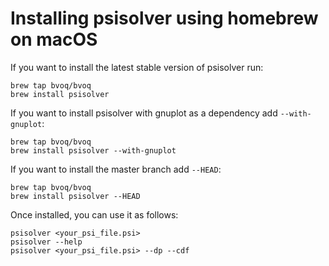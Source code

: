 # Installing psisolver using homebrew on macOS

If you want to install the latest stable version of psisolver run:
 ```
 brew tap bvoq/bvoq
 brew install psisolver
 ```

 If you want to install psisolver with gnuplot as a dependency add `--with-gnuplot`:
 ```
 brew tap bvoq/bvoq
 brew install psisolver --with-gnuplot
 ```

If you want to install the master branch add `--HEAD`:
```
brew tap bvoq/bvoq
brew install psisolver --HEAD
```

Once installed, you can use it as follows:
```
psisolver <your_psi_file.psi>
psisolver --help
psisolver <your_psi_file.psi> --dp --cdf
